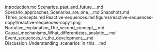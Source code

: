 introduction.md
Scenarios_past_and_future__.md
Scenario_approaches_Scenarios_are_one__.md
Snapshots.md
Three_concepts.md
Reactive-sequences.md
figures/reactive-sequences-copy1/reactive-sequences-copy1.png
Narrative_explanation_The_second_concept__.md
Causal_mechanisms_What_differentiates_analytic__.md
Event_sequences_in_the_development__.md
Discussion_Understanding_scenarios_in_this__.md